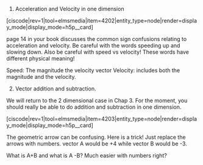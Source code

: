 1. Acceleration and Velocity in one dimension

[ciscode|rev=1|tool=elmsmedia|item=4202|entity_type=node|render=display_mode|display_mode=h5p__card]

page 14 in your book discusses the common sign confusions relating to acceleration and velocity. Be careful with the words speeding up and slowing down. Also be careful with speed vs velocity! These words have different physical meaning!

Speed: The magnitude the velocity vector
Velocity: includes both the magnitude and the velocity. 

2. Vector addition and subtraction.

We will return to the 2 dimensional case in Chap 3. For the moment, you should really be able to do addition and subtraction in one dimension.

[ciscode|rev=1|tool=elmsmedia|item=4203|entity_type=node|render=display_mode|display_mode=h5p__card]

The geometric arrow can be confusing. Here is a trick! Just replace the arrows with numbers. vector A would be +4 while vector B would be -3. 

What is A+B and what is A -B? Much easier with numbers right?
